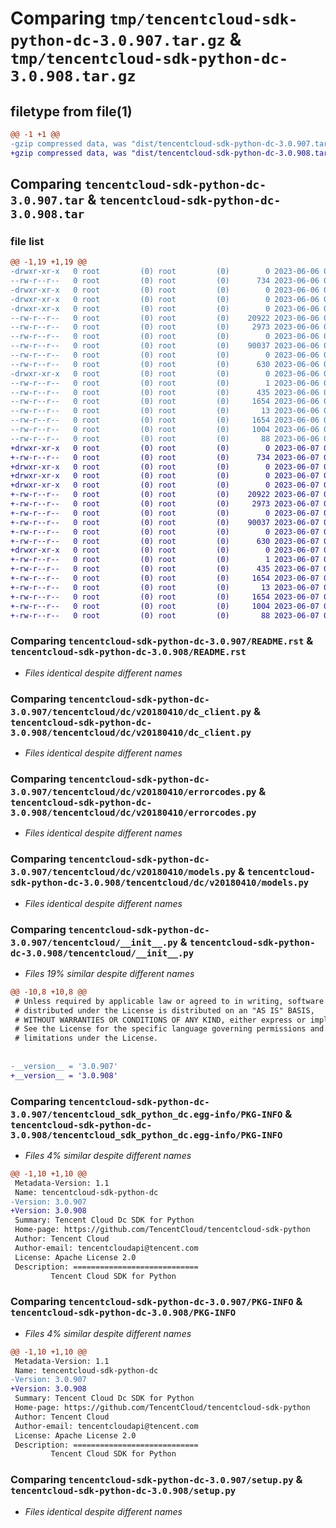 # Comparing `tmp/tencentcloud-sdk-python-dc-3.0.907.tar.gz` & `tmp/tencentcloud-sdk-python-dc-3.0.908.tar.gz`

## filetype from file(1)

```diff
@@ -1 +1 @@
-gzip compressed data, was "dist/tencentcloud-sdk-python-dc-3.0.907.tar", last modified: Tue Jun  6 02:25:04 2023, max compression
+gzip compressed data, was "dist/tencentcloud-sdk-python-dc-3.0.908.tar", last modified: Wed Jun  7 00:22:36 2023, max compression
```

## Comparing `tencentcloud-sdk-python-dc-3.0.907.tar` & `tencentcloud-sdk-python-dc-3.0.908.tar`

### file list

```diff
@@ -1,19 +1,19 @@
-drwxr-xr-x   0 root         (0) root         (0)        0 2023-06-06 02:25:04.000000 tencentcloud-sdk-python-dc-3.0.907/
--rw-r--r--   0 root         (0) root         (0)      734 2023-06-06 02:25:03.000000 tencentcloud-sdk-python-dc-3.0.907/README.rst
-drwxr-xr-x   0 root         (0) root         (0)        0 2023-06-06 02:25:04.000000 tencentcloud-sdk-python-dc-3.0.907/tencentcloud/
-drwxr-xr-x   0 root         (0) root         (0)        0 2023-06-06 02:25:04.000000 tencentcloud-sdk-python-dc-3.0.907/tencentcloud/dc/
-drwxr-xr-x   0 root         (0) root         (0)        0 2023-06-06 02:25:04.000000 tencentcloud-sdk-python-dc-3.0.907/tencentcloud/dc/v20180410/
--rw-r--r--   0 root         (0) root         (0)    20922 2023-06-06 02:25:03.000000 tencentcloud-sdk-python-dc-3.0.907/tencentcloud/dc/v20180410/dc_client.py
--rw-r--r--   0 root         (0) root         (0)     2973 2023-06-06 02:25:03.000000 tencentcloud-sdk-python-dc-3.0.907/tencentcloud/dc/v20180410/errorcodes.py
--rw-r--r--   0 root         (0) root         (0)        0 2023-06-06 02:25:03.000000 tencentcloud-sdk-python-dc-3.0.907/tencentcloud/dc/v20180410/__init__.py
--rw-r--r--   0 root         (0) root         (0)    90037 2023-06-06 02:25:03.000000 tencentcloud-sdk-python-dc-3.0.907/tencentcloud/dc/v20180410/models.py
--rw-r--r--   0 root         (0) root         (0)        0 2023-06-06 02:25:03.000000 tencentcloud-sdk-python-dc-3.0.907/tencentcloud/dc/__init__.py
--rw-r--r--   0 root         (0) root         (0)      630 2023-06-06 02:25:03.000000 tencentcloud-sdk-python-dc-3.0.907/tencentcloud/__init__.py
-drwxr-xr-x   0 root         (0) root         (0)        0 2023-06-06 02:25:04.000000 tencentcloud-sdk-python-dc-3.0.907/tencentcloud_sdk_python_dc.egg-info/
--rw-r--r--   0 root         (0) root         (0)        1 2023-06-06 02:25:04.000000 tencentcloud-sdk-python-dc-3.0.907/tencentcloud_sdk_python_dc.egg-info/dependency_links.txt
--rw-r--r--   0 root         (0) root         (0)      435 2023-06-06 02:25:04.000000 tencentcloud-sdk-python-dc-3.0.907/tencentcloud_sdk_python_dc.egg-info/SOURCES.txt
--rw-r--r--   0 root         (0) root         (0)     1654 2023-06-06 02:25:04.000000 tencentcloud-sdk-python-dc-3.0.907/tencentcloud_sdk_python_dc.egg-info/PKG-INFO
--rw-r--r--   0 root         (0) root         (0)       13 2023-06-06 02:25:04.000000 tencentcloud-sdk-python-dc-3.0.907/tencentcloud_sdk_python_dc.egg-info/top_level.txt
--rw-r--r--   0 root         (0) root         (0)     1654 2023-06-06 02:25:04.000000 tencentcloud-sdk-python-dc-3.0.907/PKG-INFO
--rw-r--r--   0 root         (0) root         (0)     1004 2023-06-06 02:25:03.000000 tencentcloud-sdk-python-dc-3.0.907/setup.py
--rw-r--r--   0 root         (0) root         (0)       88 2023-06-06 02:25:04.000000 tencentcloud-sdk-python-dc-3.0.907/setup.cfg
+drwxr-xr-x   0 root         (0) root         (0)        0 2023-06-07 00:22:36.000000 tencentcloud-sdk-python-dc-3.0.908/
+-rw-r--r--   0 root         (0) root         (0)      734 2023-06-07 00:22:36.000000 tencentcloud-sdk-python-dc-3.0.908/README.rst
+drwxr-xr-x   0 root         (0) root         (0)        0 2023-06-07 00:22:36.000000 tencentcloud-sdk-python-dc-3.0.908/tencentcloud/
+drwxr-xr-x   0 root         (0) root         (0)        0 2023-06-07 00:22:36.000000 tencentcloud-sdk-python-dc-3.0.908/tencentcloud/dc/
+drwxr-xr-x   0 root         (0) root         (0)        0 2023-06-07 00:22:36.000000 tencentcloud-sdk-python-dc-3.0.908/tencentcloud/dc/v20180410/
+-rw-r--r--   0 root         (0) root         (0)    20922 2023-06-07 00:22:36.000000 tencentcloud-sdk-python-dc-3.0.908/tencentcloud/dc/v20180410/dc_client.py
+-rw-r--r--   0 root         (0) root         (0)     2973 2023-06-07 00:22:36.000000 tencentcloud-sdk-python-dc-3.0.908/tencentcloud/dc/v20180410/errorcodes.py
+-rw-r--r--   0 root         (0) root         (0)        0 2023-06-07 00:22:36.000000 tencentcloud-sdk-python-dc-3.0.908/tencentcloud/dc/v20180410/__init__.py
+-rw-r--r--   0 root         (0) root         (0)    90037 2023-06-07 00:22:36.000000 tencentcloud-sdk-python-dc-3.0.908/tencentcloud/dc/v20180410/models.py
+-rw-r--r--   0 root         (0) root         (0)        0 2023-06-07 00:22:36.000000 tencentcloud-sdk-python-dc-3.0.908/tencentcloud/dc/__init__.py
+-rw-r--r--   0 root         (0) root         (0)      630 2023-06-07 00:22:36.000000 tencentcloud-sdk-python-dc-3.0.908/tencentcloud/__init__.py
+drwxr-xr-x   0 root         (0) root         (0)        0 2023-06-07 00:22:36.000000 tencentcloud-sdk-python-dc-3.0.908/tencentcloud_sdk_python_dc.egg-info/
+-rw-r--r--   0 root         (0) root         (0)        1 2023-06-07 00:22:36.000000 tencentcloud-sdk-python-dc-3.0.908/tencentcloud_sdk_python_dc.egg-info/dependency_links.txt
+-rw-r--r--   0 root         (0) root         (0)      435 2023-06-07 00:22:36.000000 tencentcloud-sdk-python-dc-3.0.908/tencentcloud_sdk_python_dc.egg-info/SOURCES.txt
+-rw-r--r--   0 root         (0) root         (0)     1654 2023-06-07 00:22:36.000000 tencentcloud-sdk-python-dc-3.0.908/tencentcloud_sdk_python_dc.egg-info/PKG-INFO
+-rw-r--r--   0 root         (0) root         (0)       13 2023-06-07 00:22:36.000000 tencentcloud-sdk-python-dc-3.0.908/tencentcloud_sdk_python_dc.egg-info/top_level.txt
+-rw-r--r--   0 root         (0) root         (0)     1654 2023-06-07 00:22:36.000000 tencentcloud-sdk-python-dc-3.0.908/PKG-INFO
+-rw-r--r--   0 root         (0) root         (0)     1004 2023-06-07 00:22:36.000000 tencentcloud-sdk-python-dc-3.0.908/setup.py
+-rw-r--r--   0 root         (0) root         (0)       88 2023-06-07 00:22:36.000000 tencentcloud-sdk-python-dc-3.0.908/setup.cfg
```

### Comparing `tencentcloud-sdk-python-dc-3.0.907/README.rst` & `tencentcloud-sdk-python-dc-3.0.908/README.rst`

 * *Files identical despite different names*

### Comparing `tencentcloud-sdk-python-dc-3.0.907/tencentcloud/dc/v20180410/dc_client.py` & `tencentcloud-sdk-python-dc-3.0.908/tencentcloud/dc/v20180410/dc_client.py`

 * *Files identical despite different names*

### Comparing `tencentcloud-sdk-python-dc-3.0.907/tencentcloud/dc/v20180410/errorcodes.py` & `tencentcloud-sdk-python-dc-3.0.908/tencentcloud/dc/v20180410/errorcodes.py`

 * *Files identical despite different names*

### Comparing `tencentcloud-sdk-python-dc-3.0.907/tencentcloud/dc/v20180410/models.py` & `tencentcloud-sdk-python-dc-3.0.908/tencentcloud/dc/v20180410/models.py`

 * *Files identical despite different names*

### Comparing `tencentcloud-sdk-python-dc-3.0.907/tencentcloud/__init__.py` & `tencentcloud-sdk-python-dc-3.0.908/tencentcloud/__init__.py`

 * *Files 19% similar despite different names*

```diff
@@ -10,8 +10,8 @@
 # Unless required by applicable law or agreed to in writing, software
 # distributed under the License is distributed on an "AS IS" BASIS,
 # WITHOUT WARRANTIES OR CONDITIONS OF ANY KIND, either express or implied.
 # See the License for the specific language governing permissions and
 # limitations under the License.
 
 
-__version__ = '3.0.907'
+__version__ = '3.0.908'
```

### Comparing `tencentcloud-sdk-python-dc-3.0.907/tencentcloud_sdk_python_dc.egg-info/PKG-INFO` & `tencentcloud-sdk-python-dc-3.0.908/tencentcloud_sdk_python_dc.egg-info/PKG-INFO`

 * *Files 4% similar despite different names*

```diff
@@ -1,10 +1,10 @@
 Metadata-Version: 1.1
 Name: tencentcloud-sdk-python-dc
-Version: 3.0.907
+Version: 3.0.908
 Summary: Tencent Cloud Dc SDK for Python
 Home-page: https://github.com/TencentCloud/tencentcloud-sdk-python
 Author: Tencent Cloud
 Author-email: tencentcloudapi@tencent.com
 License: Apache License 2.0
 Description: ============================
         Tencent Cloud SDK for Python
```

### Comparing `tencentcloud-sdk-python-dc-3.0.907/PKG-INFO` & `tencentcloud-sdk-python-dc-3.0.908/PKG-INFO`

 * *Files 4% similar despite different names*

```diff
@@ -1,10 +1,10 @@
 Metadata-Version: 1.1
 Name: tencentcloud-sdk-python-dc
-Version: 3.0.907
+Version: 3.0.908
 Summary: Tencent Cloud Dc SDK for Python
 Home-page: https://github.com/TencentCloud/tencentcloud-sdk-python
 Author: Tencent Cloud
 Author-email: tencentcloudapi@tencent.com
 License: Apache License 2.0
 Description: ============================
         Tencent Cloud SDK for Python
```

### Comparing `tencentcloud-sdk-python-dc-3.0.907/setup.py` & `tencentcloud-sdk-python-dc-3.0.908/setup.py`

 * *Files identical despite different names*

